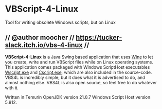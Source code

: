 VBScript-4-Linux
===============

Tool for writing obsolete Windows scripts, but on Linux


// @author moocher // https://tucker-slack.itch.io/vbs-4-linux //
-----------------------------------------------------------------

**VBScript-4-Linux** is a Java Swing based application that uses [Wine](https://gitlab.winehq.org/wine/wine) to let you create, write and run 
VBScript files while on Linux operating systems. This application comes packaged with Windows ScriptHost executables [Wscript.exe](https://archive.org/details/wscript_202506) 
and [Cscript.exe](https://archive.org/details/cscript_202506), which are also included in the source-code. VBS4L is incredibly simple, but it does what it is advertised to do, and almost nothing else. 
VBS4L is also open source, so feel free to do whatever with it. 

Written in Temurin OpenJDK version 21.0.7
Windows Script Host version 5.812.
